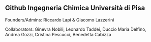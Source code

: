 ## Github Ingegneria Chimica Università di Pisa

Founders/Admins: Riccardo Lapi & Giacomo Lazzerini

Collaborators: 
Ginevra Nobili,
Leonardo Taddei,
Duccio Maria Delfino,
Andrea Gozzi,
Cristina Pescucci,
Benedetta Cabizza

